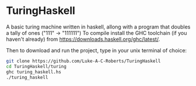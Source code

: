# TuringHaskell
A basic turing machine written in haskell, allong with a program that doubles a tally of ones ("111" -> "111111")
To compile install the GHC toolchain (if you haven't already) from https://downloads.haskell.org/ghc/latest/.

Then to download and run the project, type in your unix terminal of choice:
```bash
git clone https://github.com/Luke-A-C-Roberts/TuringHaskell
cd TuringHaskell/turing
ghc turing_haskell.hs
./turing_haskell
```
